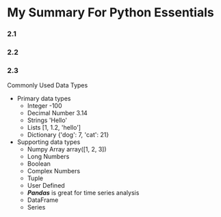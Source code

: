 My Summary For Python Essentials
==========================
### 2.1

### 2.2

### 2.3

Commonly Used Data Types
* Primary data types
   * Integer -100
   * Decimal Number 3.14
   * Strings 'Hello'
   * Lists	[1, 1.2, 'hello']
   * Dictionary	{'dog': 7, 'cat': 21}
* Supporting data types
   * Numpy Array	array([1, 2, 3])
   * Long Numbers
   * Boolean
   * Complex Numbers
   * Tuple
   * User Defined
   * ***Pandas*** is great for time series analysis
	* DataFrame
	* Series

